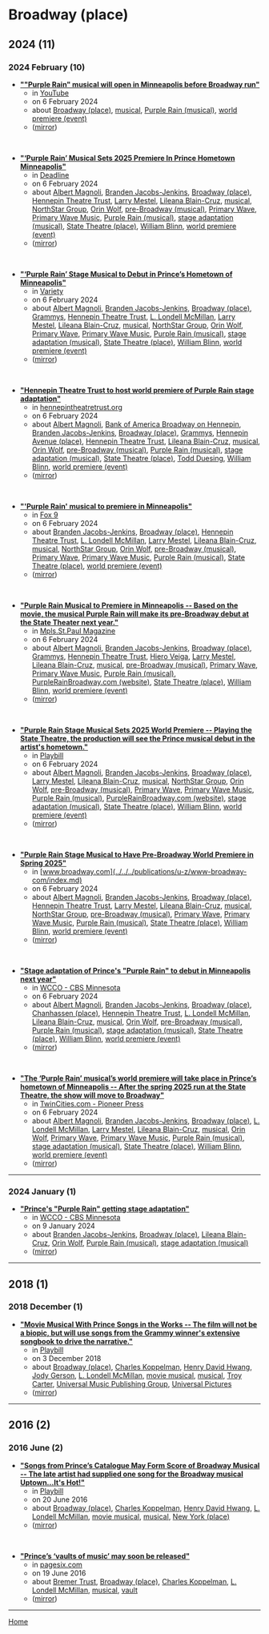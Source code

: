# Broadway (place)

## 2024 (11)

### 2024 February (10)

 - [**""Purple Rain" musical will open in Minneapolis before Broadway run"**](https://www.youtube.com/watch?v=PqXirqTuDVQ)
    - in [YouTube](../../../publications/u-z/youtube/index.md)
    - on 6 February 2024
    - about [Broadway (place)](../../../topics/place/broadway/index.md), [musical](../../../topics/musical/index.md), [Purple Rain (musical)](../../../topics/musical/purple-rain/index.md), [world premiere (event)](../../../topics/event/world-premiere/index.md)
    - ([mirror](https://web.archive.org/web/*/https://www.youtube.com/watch?v=PqXirqTuDVQ))

<br />

 - [**"‘Purple Rain’ Musical Sets 2025 Premiere In Prince Hometown Minneapolis"**](https://deadline.com/2024/02/purple-rain-musical-prince-broadway-1235816474/)
    - in [Deadline](../../../publications/a-e/deadline/index.md)
    - on 6 February 2024
    - about [Albert Magnoli](../../../topics/albert-magnoli/index.md), [Branden Jacobs-Jenkins](../../../topics/branden-jacobs-jenkins/index.md), [Broadway (place)](../../../topics/place/broadway/index.md), [Hennepin Theatre Trust](../../../topics/hennepin-theatre-trust/index.md), [Larry Mestel](../../../topics/larry-mestel/index.md), [Lileana Blain-Cruz](../../../topics/lileana-blain-cruz/index.md), [musical](../../../topics/musical/index.md), [NorthStar Group](../../../topics/northstar-group/index.md), [Orin Wolf](../../../topics/orin-wolf/index.md), [pre-Broadway (musical)](../../../topics/musical/pre-broadway/index.md), [Primary Wave](../../../topics/primary-wave/index.md), [Primary Wave Music](../../../topics/primary-wave-music/index.md), [Purple Rain (musical)](../../../topics/musical/purple-rain/index.md), [stage adaptation (musical)](../../../topics/musical/stage-adaptation/index.md), [State Theatre (place)](../../../topics/place/state-theatre/index.md), [William Blinn](../../../topics/william-blinn/index.md), [world premiere (event)](../../../topics/event/world-premiere/index.md)
    - ([mirror](https://web.archive.org/web/*/https://deadline.com/2024/02/purple-rain-musical-prince-broadway-1235816474/))

<br />

 - [**"‘Purple Rain’ Stage Musical to Debut in Prince’s Hometown of Minneapolis"**](https://variety.com/2024/legit/news/purple-rain-musical-prince-hometown-minneapolis-1235899839/)
    - in [Variety](../../../publications/u-z/variety/index.md)
    - on 6 February 2024
    - about [Albert Magnoli](../../../topics/albert-magnoli/index.md), [Branden Jacobs-Jenkins](../../../topics/branden-jacobs-jenkins/index.md), [Broadway (place)](../../../topics/place/broadway/index.md), [Grammys](../../../topics/grammys/index.md), [Hennepin Theatre Trust](../../../topics/hennepin-theatre-trust/index.md), [L. Londell McMillan](../../../topics/l-londell-mcmillan/index.md), [Larry Mestel](../../../topics/larry-mestel/index.md), [Lileana Blain-Cruz](../../../topics/lileana-blain-cruz/index.md), [musical](../../../topics/musical/index.md), [NorthStar Group](../../../topics/northstar-group/index.md), [Orin Wolf](../../../topics/orin-wolf/index.md), [Primary Wave](../../../topics/primary-wave/index.md), [Primary Wave Music](../../../topics/primary-wave-music/index.md), [Purple Rain (musical)](../../../topics/musical/purple-rain/index.md), [stage adaptation (musical)](../../../topics/musical/stage-adaptation/index.md), [State Theatre (place)](../../../topics/place/state-theatre/index.md), [William Blinn](../../../topics/william-blinn/index.md), [world premiere (event)](../../../topics/event/world-premiere/index.md)
    - ([mirror](https://web.archive.org/web/*/https://variety.com/2024/legit/news/purple-rain-musical-prince-hometown-minneapolis-1235899839/))

<br />

 - [**"Hennepin Theatre Trust to host world premiere of Purple Rain stage adaptation"**](https://hennepintheatretrust.org/news/purple-rain-announcement-minneapolis-mn/)
    - in [hennepintheatretrust.org](../../../publications/f-j/hennepintheatretrust-org/index.md)
    - on 6 February 2024
    - about [Albert Magnoli](../../../topics/albert-magnoli/index.md), [Bank of America Broadway on Hennepin](../../../topics/bank-of-america-broadway-on-hennepin/index.md), [Branden Jacobs-Jenkins](../../../topics/branden-jacobs-jenkins/index.md), [Broadway (place)](../../../topics/place/broadway/index.md), [Grammys](../../../topics/grammys/index.md), [Hennepin Avenue (place)](../../../topics/place/hennepin-avenue/index.md), [Hennepin Theatre Trust](../../../topics/hennepin-theatre-trust/index.md), [Lileana Blain-Cruz](../../../topics/lileana-blain-cruz/index.md), [musical](../../../topics/musical/index.md), [Orin Wolf](../../../topics/orin-wolf/index.md), [pre-Broadway (musical)](../../../topics/musical/pre-broadway/index.md), [Purple Rain (musical)](../../../topics/musical/purple-rain/index.md), [stage adaptation (musical)](../../../topics/musical/stage-adaptation/index.md), [State Theatre (place)](../../../topics/place/state-theatre/index.md), [Todd Duesing](../../../topics/todd-duesing/index.md), [William Blinn](../../../topics/william-blinn/index.md), [world premiere (event)](../../../topics/event/world-premiere/index.md)
    - ([mirror](https://web.archive.org/web/*/https://hennepintheatretrust.org/news/purple-rain-announcement-minneapolis-mn/))

<br />

 - [**"'Purple Rain' musical to premiere in Minneapolis"**](https://www.fox9.com/news/purple-rain-musical-to-premiere-in-minneapolis)
    - in [Fox 9](../../../publications/f-j/fox-9/index.md)
    - on 6 February 2024
    - about [Branden Jacobs-Jenkins](../../../topics/branden-jacobs-jenkins/index.md), [Broadway (place)](../../../topics/place/broadway/index.md), [Hennepin Theatre Trust](../../../topics/hennepin-theatre-trust/index.md), [L. Londell McMillan](../../../topics/l-londell-mcmillan/index.md), [Larry Mestel](../../../topics/larry-mestel/index.md), [Lileana Blain-Cruz](../../../topics/lileana-blain-cruz/index.md), [musical](../../../topics/musical/index.md), [NorthStar Group](../../../topics/northstar-group/index.md), [Orin Wolf](../../../topics/orin-wolf/index.md), [pre-Broadway (musical)](../../../topics/musical/pre-broadway/index.md), [Primary Wave](../../../topics/primary-wave/index.md), [Primary Wave Music](../../../topics/primary-wave-music/index.md), [Purple Rain (musical)](../../../topics/musical/purple-rain/index.md), [State Theatre (place)](../../../topics/place/state-theatre/index.md), [world premiere (event)](../../../topics/event/world-premiere/index.md)
    - ([mirror](https://web.archive.org/web/*/https://www.fox9.com/news/purple-rain-musical-to-premiere-in-minneapolis))

<br />

 - [**"Purple Rain Musical to Premiere in Minneapolis -- Based on the movie, the musical Purple Rain will make its pre-Broadway debut at the State Theater next year."**](https://mspmag.com/arts-and-culture/purple-rain-musical-to-premiere-in-minneapolis/)
    - in [Mpls.St.Paul Magazine](../../../publications/k-o/mpls-st-paul-magazine/index.md)
    - on 6 February 2024
    - about [Albert Magnoli](../../../topics/albert-magnoli/index.md), [Branden Jacobs-Jenkins](../../../topics/branden-jacobs-jenkins/index.md), [Broadway (place)](../../../topics/place/broadway/index.md), [Grammys](../../../topics/grammys/index.md), [Hennepin Theatre Trust](../../../topics/hennepin-theatre-trust/index.md), [Hiero Veiga](../../../topics/hiero-veiga/index.md), [Larry Mestel](../../../topics/larry-mestel/index.md), [Lileana Blain-Cruz](../../../topics/lileana-blain-cruz/index.md), [musical](../../../topics/musical/index.md), [pre-Broadway (musical)](../../../topics/musical/pre-broadway/index.md), [Primary Wave](../../../topics/primary-wave/index.md), [Primary Wave Music](../../../topics/primary-wave-music/index.md), [Purple Rain (musical)](../../../topics/musical/purple-rain/index.md), [PurpleRainBroadway.com (website)](../../../topics/website/purplerainbroadway-com/index.md), [State Theatre (place)](../../../topics/place/state-theatre/index.md), [William Blinn](../../../topics/william-blinn/index.md), [world premiere (event)](../../../topics/event/world-premiere/index.md)
    - ([mirror](https://web.archive.org/web/*/https://mspmag.com/arts-and-culture/purple-rain-musical-to-premiere-in-minneapolis/))

<br />

 - [**"Purple Rain Stage Musical Sets 2025 World Premiere -- Playing the State Theatre, the production will see the Prince musical debut in the artist's hometown."**](https://playbill.com/article/purple-rain-stage-musical-sets-2025-world-premiere)
    - in [Playbill](../../../publications/p-t/playbill/index.md)
    - on 6 February 2024
    - about [Albert Magnoli](../../../topics/albert-magnoli/index.md), [Branden Jacobs-Jenkins](../../../topics/branden-jacobs-jenkins/index.md), [Broadway (place)](../../../topics/place/broadway/index.md), [Larry Mestel](../../../topics/larry-mestel/index.md), [Lileana Blain-Cruz](../../../topics/lileana-blain-cruz/index.md), [musical](../../../topics/musical/index.md), [NorthStar Group](../../../topics/northstar-group/index.md), [Orin Wolf](../../../topics/orin-wolf/index.md), [pre-Broadway (musical)](../../../topics/musical/pre-broadway/index.md), [Primary Wave](../../../topics/primary-wave/index.md), [Primary Wave Music](../../../topics/primary-wave-music/index.md), [Purple Rain (musical)](../../../topics/musical/purple-rain/index.md), [PurpleRainBroadway.com (website)](../../../topics/website/purplerainbroadway-com/index.md), [stage adaptation (musical)](../../../topics/musical/stage-adaptation/index.md), [State Theatre (place)](../../../topics/place/state-theatre/index.md), [William Blinn](../../../topics/william-blinn/index.md), [world premiere (event)](../../../topics/event/world-premiere/index.md)
    - ([mirror](https://web.archive.org/web/*/https://playbill.com/article/purple-rain-stage-musical-sets-2025-world-premiere))

<br />

 - [**"Purple Rain Stage Musical to Have Pre-Broadway World Premiere in Spring 2025"**](https://www.broadway.com/buzz/203762/purple-rain-stage-musical-to-have-pre-broadway-world-premiere-in-spring-2025/)
    - in [www.broadway.com](../../../publications/u-z/www-broadway-com/index.md)
    - on 6 February 2024
    - about [Albert Magnoli](../../../topics/albert-magnoli/index.md), [Branden Jacobs-Jenkins](../../../topics/branden-jacobs-jenkins/index.md), [Broadway (place)](../../../topics/place/broadway/index.md), [Hennepin Theatre Trust](../../../topics/hennepin-theatre-trust/index.md), [Larry Mestel](../../../topics/larry-mestel/index.md), [Lileana Blain-Cruz](../../../topics/lileana-blain-cruz/index.md), [musical](../../../topics/musical/index.md), [NorthStar Group](../../../topics/northstar-group/index.md), [pre-Broadway (musical)](../../../topics/musical/pre-broadway/index.md), [Primary Wave](../../../topics/primary-wave/index.md), [Primary Wave Music](../../../topics/primary-wave-music/index.md), [Purple Rain (musical)](../../../topics/musical/purple-rain/index.md), [State Theatre (place)](../../../topics/place/state-theatre/index.md), [William Blinn](../../../topics/william-blinn/index.md), [world premiere (event)](../../../topics/event/world-premiere/index.md)
    - ([mirror](https://web.archive.org/web/*/https://www.broadway.com/buzz/203762/purple-rain-stage-musical-to-have-pre-broadway-world-premiere-in-spring-2025/))

<br />

 - [**"Stage adaptation of Prince's "Purple Rain" to debut in Minneapolis next year"**](https://www.cbsnews.com/minnesota/news/prince-purple-rain-world-premiere-minneapolis-broadway-musical/)
    - in [WCCO - CBS Minnesota](../../../publications/u-z/wcco-cbs-minnesota/index.md)
    - on 6 February 2024
    - about [Albert Magnoli](../../../topics/albert-magnoli/index.md), [Branden Jacobs-Jenkins](../../../topics/branden-jacobs-jenkins/index.md), [Broadway (place)](../../../topics/place/broadway/index.md), [Chanhassen (place)](../../../topics/place/chanhassen/index.md), [Hennepin Theatre Trust](../../../topics/hennepin-theatre-trust/index.md), [L. Londell McMillan](../../../topics/l-londell-mcmillan/index.md), [Lileana Blain-Cruz](../../../topics/lileana-blain-cruz/index.md), [musical](../../../topics/musical/index.md), [Orin Wolf](../../../topics/orin-wolf/index.md), [pre-Broadway (musical)](../../../topics/musical/pre-broadway/index.md), [Purple Rain (musical)](../../../topics/musical/purple-rain/index.md), [stage adaptation (musical)](../../../topics/musical/stage-adaptation/index.md), [State Theatre (place)](../../../topics/place/state-theatre/index.md), [William Blinn](../../../topics/william-blinn/index.md), [world premiere (event)](../../../topics/event/world-premiere/index.md)
    - ([mirror](https://web.archive.org/web/*/https://www.cbsnews.com/minnesota/news/prince-purple-rain-world-premiere-minneapolis-broadway-musical/))

<br />

 - [**"The ‘Purple Rain’ musical’s world premiere will take place in Prince’s hometown of Minneapolis -- After the spring 2025 run at the State Theatre, the show will move to Broadway"**](https://www.twincities.com/2024/02/06/prince-purple-rain-musical-world-premiere-minneapolis/)
    - in [TwinCities.com - Pioneer Press](../../../publications/p-t/twincities-com-pioneer-press/index.md)
    - on 6 February 2024
    - about [Albert Magnoli](../../../topics/albert-magnoli/index.md), [Branden Jacobs-Jenkins](../../../topics/branden-jacobs-jenkins/index.md), [Broadway (place)](../../../topics/place/broadway/index.md), [L. Londell McMillan](../../../topics/l-londell-mcmillan/index.md), [Larry Mestel](../../../topics/larry-mestel/index.md), [Lileana Blain-Cruz](../../../topics/lileana-blain-cruz/index.md), [musical](../../../topics/musical/index.md), [Orin Wolf](../../../topics/orin-wolf/index.md), [Primary Wave](../../../topics/primary-wave/index.md), [Primary Wave Music](../../../topics/primary-wave-music/index.md), [Purple Rain (musical)](../../../topics/musical/purple-rain/index.md), [stage adaptation (musical)](../../../topics/musical/stage-adaptation/index.md), [State Theatre (place)](../../../topics/place/state-theatre/index.md), [William Blinn](../../../topics/william-blinn/index.md), [world premiere (event)](../../../topics/event/world-premiere/index.md)
    - ([mirror](https://web.archive.org/web/*/https://www.twincities.com/2024/02/06/prince-purple-rain-musical-world-premiere-minneapolis/))

----

### 2024 January (1)

 - [**"Prince's "Purple Rain" getting stage adaptation"**](https://www.cbsnews.com/minnesota/news/princes-purple-rain-reportedly-getting-a-stage-adaptation/)
    - in [WCCO - CBS Minnesota](../../../publications/u-z/wcco-cbs-minnesota/index.md)
    - on 9 January 2024
    - about [Branden Jacobs-Jenkins](../../../topics/branden-jacobs-jenkins/index.md), [Broadway (place)](../../../topics/place/broadway/index.md), [Lileana Blain-Cruz](../../../topics/lileana-blain-cruz/index.md), [Orin Wolf](../../../topics/orin-wolf/index.md), [Purple Rain (musical)](../../../topics/musical/purple-rain/index.md), [stage adaptation (musical)](../../../topics/musical/stage-adaptation/index.md)
    - ([mirror](https://web.archive.org/web/*/https://www.cbsnews.com/minnesota/news/princes-purple-rain-reportedly-getting-a-stage-adaptation/))

----

## 2018 (1)

### 2018 December (1)

 - [**"Movie Musical With Prince Songs in the Works -- The film will not be a biopic, but will use songs from the Grammy winner's extensive songbook to drive the narrative."**](https://playbill.com/article/movie-musical-with-prince-songs-in-the-works)
    - in [Playbill](../../../publications/p-t/playbill/index.md)
    - on 3 December 2018
    - about [Broadway (place)](../../../topics/place/broadway/index.md), [Charles Koppelman](../../../topics/charles-koppelman/index.md), [Henry David Hwang](../../../topics/henry-david-hwang/index.md), [Jody Gerson](../../../topics/jody-gerson/index.md), [L. Londell McMillan](../../../topics/l-londell-mcmillan/index.md), [movie musical](../../../topics/movie-musical/index.md), [musical](../../../topics/musical/index.md), [Troy Carter](../../../topics/troy-carter/index.md), [Universal Music Publishing Group](../../../topics/universal-music-publishing-group/index.md), [Universal Pictures](../../../topics/universal-pictures/index.md)
    - ([mirror](https://web.archive.org/web/*/https://playbill.com/article/movie-musical-with-prince-songs-in-the-works))

----

## 2016 (2)

### 2016 June (2)

 - [**"Songs from Prince’s Catalogue May Form Score of Broadway Musical -- The late artist had supplied one song for the Broadway musical Uptown...It's Hot!"**](https://www.playbill.com/article/songs-from-princes-catalogue-may-form-score-of-broadway-musical)
    - in [Playbill](../../../publications/p-t/playbill/index.md)
    - on 20 June 2016
    - about [Broadway (place)](../../../topics/place/broadway/index.md), [Charles Koppelman](../../../topics/charles-koppelman/index.md), [Henry David Hwang](../../../topics/henry-david-hwang/index.md), [L. Londell McMillan](../../../topics/l-londell-mcmillan/index.md), [movie musical](../../../topics/movie-musical/index.md), [musical](../../../topics/musical/index.md), [New York (place)](../../../topics/place/new-york/index.md)
    - ([mirror](https://web.archive.org/web/*/https://www.playbill.com/article/songs-from-princes-catalogue-may-form-score-of-broadway-musical))

<br />

 - [**"Prince’s ‘vaults of music’ may soon be released"**](https://pagesix.com/2016/06/19/princes-vaults-of-music-may-soon-be-released/)
    - in [pagesix.com](../../../publications/p-t/pagesix-com/index.md)
    - on 19 June 2016
    - about [Bremer Trust](../../../topics/bremer-trust/index.md), [Broadway (place)](../../../topics/place/broadway/index.md), [Charles Koppelman](../../../topics/charles-koppelman/index.md), [L. Londell McMillan](../../../topics/l-londell-mcmillan/index.md), [musical](../../../topics/musical/index.md), [vault](../../../topics/vault/index.md)
    - ([mirror](https://web.archive.org/web/*/https://pagesix.com/2016/06/19/princes-vaults-of-music-may-soon-be-released/))

----

[Home](../index.md)
